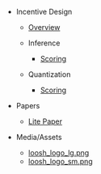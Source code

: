 
- Incentive Design
    - [Overview](./Incentive%20Design/incentive_overview.md)

    - Inference
        - [Scoring](./Incentive%20Design/inference_scoring.md)


    - Quantization
        - [Scoring](./Incentive%20Design/quantization_scoring.md)
        

- Papers
    - [Lite Paper](./Papers/loosh_litepaper.md)

- Media/Assets
    - [loosh_logo_lg.png](./assets/loosh_logo_lg.png)
    - [loosh_logo_sm.png](./assets/loosh_logo_sm.png)